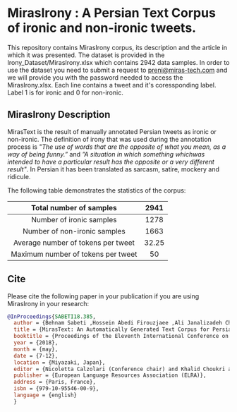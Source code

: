 # MirasIrony : A Persian Text Corpus of ironic and non-ironic tweets.
This repository contains MirasIrony corpus, its description and the article in which it was presented. The dataset is provided in the Irony_Dataset/MirasIrony.xlsx which contains 2942 data samples. In order to use the dataset you need to submit a request to preni@miras-tech.com and we will provide you with the password needed to access the MirasIrony.xlsx. Each line contains a tweet and it's coressponding label. Label 1 is for ironic and 0 for non-ironic.

## MirasIrony Description
MirasText is the result of manually annotated Persian tweets as ironic or non-ironic.
The definition of irony that was used during the annotation process is *"The use of words that are the opposite of what you mean, as a way of being funny.”* and *”A situation in which something whichwas intended to have a particular result has the opposite or a very different result"*. In Persian it has been translated as sarcasm, satire, mockery and ridicule.
 
The following table demonstrates the statistics of the corpus:

|       Total number of samples      |   2941   |
|:--------------------------:|:-------------:|
|     Number of ironic samples    | 1278 |
|   Number of non-ironic samples   |     1663     |
|      Average number of tokens per tweet      |      32.25     |
| Maximum number of tokens per tweet |      50    |


## Cite
Please cite the following paper in your publication if you are using MirasIrony in your research:
```bibtex
@InProceedings{SABETI18.385,
  author = {Behnam Sabeti ,Hossein Abedi Firouzjaee ,Ali Janalizadeh Choobbasti ,Seyed hani elamahdi Mortazavi Najafabadi and Amir Vaheb},
  title = {MirasText: An Automatically Generated Text Corpus for Persian},
  booktitle = {Proceedings of the Eleventh International Conference on Language Resources and Evaluation (LREC 2018)},
  year = {2018},
  month = {may},
  date = {7-12},
  location = {Miyazaki, Japan},
  editor = {Nicoletta Calzolari (Conference chair) and Khalid Choukri and Christopher Cieri and Thierry Declerck and Sara Goggi and Koiti Hasida and Hitoshi Isahara and Bente Maegaard and Joseph Mariani and H�l�ne Mazo and Asuncion Moreno and Jan Odijk and Stelios Piperidis and Takenobu Tokunaga},
  publisher = {European Language Resources Association (ELRA)},
  address = {Paris, France},
  isbn = {979-10-95546-00-9},
  language = {english}
  }
  ```
